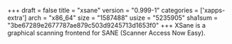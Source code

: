 +++
draft = false
title = "xsane"
version = "0.999-1"
categories = ['xapps-extra']
arch = "x86_64"
size = "1587488"
usize = "5235905"
sha1sum = "3be67289e2677787ae879c503d9245713d1653f0"
+++
XSane is a graphical scanning frontend for SANE (Scanner Access Now Easy).